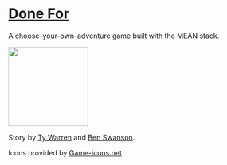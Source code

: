 # [Done For](http://donefor.bentswanson.com)
A choose-your-own-adventure game built with the MEAN stack.

<img src="https://cdn.rawgit.com/qwerji/done_for/master/client/imgs/items/eva.svg" width="160px" />

Story by [Ty Warren](https://github.com/punkty) and [Ben Swanson](https://github.com/qwerji).

Icons provided by [Game-icons.net](http://game-icons.net)
